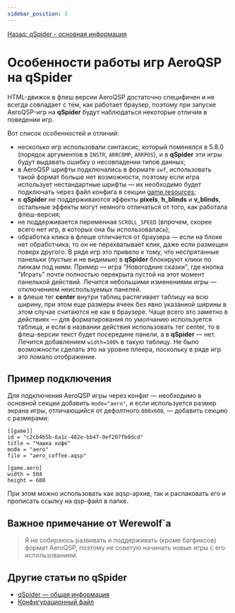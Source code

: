 ```yaml
---
sidebar_position: 3
---
```

[Назад: qSpider - основная информация](index)

# Особенности работы игр AeroQSP на qSpider

HTML-движок в флеш версии AeroQSP достаточно специфичен и не всегда совпадает с тем, как работает браузер, поэтому при запуске AeroQSP-игр на **qSpider** будут наблюдаться некоторые отличия в поведении игр.

Вот список особенностей и отличий:

* несколько игр использовали синтаксис, который поменялся в 5.8.0 (порядок аргументов в `INSTR`, `ARRCOMP`, `ARRPOS`), и в **qSpider** эти игры будут выдавать ошибку о несовпадении типов данных;
* в AeroQSP шрифты подключались в формате `swf`, использовать такой формат больше нет возможности, поэтому если игра использует нестандартные шрифты — их необходимо будет подключать через файл конфига в секции [game.resources](qspider_gamecfg);
* в **qSpider** не поддерживаются эффекты **pixels**, **h_blinds** и **v_blinds**, остальные эффекты могут немного отличаться от того, как работала флеш-версия;
* не поддерживается переменная `SCROLL_SPEED` (впрочем, скорее всего нет игр, в которых она бы использовалась);
* обработка клика в флеше отличается от браузера — если на блоке нет обработчика, то он не перехватывает клик, даже если размещен поверх другого. В ряде игр это привело к тому, что неспрятанные панельки (пустые и не видимые) в **qSpider** блокируют клики по линкам под ними. Пример — игра "Новогодние сказки", где кнопка "Играть" почти полностью перекрыта пустой на этот момент панелькой действий. Лечится небольшими изменениями игры — отключением неиспользуемых панелей.
* в флеше тег **center** внутри таблиц растягивает таблицу на всю ширину, при этом еще размеры ячеек без явно указанной ширины в этом случае считаются не как в браузере. Чаще всего это заметно в действиях — для форматирования по умолчанию используется таблица, и если в названии действия использовать тег center, то в флеш-версии текст будет посередине панели, а в **qSpider** — нет. Лечится добавлением `width=100%` в такую таблицу. Не было возможности сделать это на уровне плеера, поскольку в ряде игр это ломало отображение.

## Пример подключения

Для подключения AeroQSP игры через конфиг — необходимо в основной секции добавить `mode="aero"`, и если используется размер экрана игры, отличающийся от дефолтного `800х600`, — добавить секцию с размерами:

```plain
[[game]]
id = "c2cb4b5b-6a1c-482e-bb47-9ef207fb0dcd"
title = "Чашка кофе"
mode = "aero"
file = "aero_coffee.aqsp"

[game.aero]
width = 504
height = 680
```

При этом можно использовать как aqsp-архив, так и распаковать его и прописать ссылку на qsp-файл в папке.

## Важное примечание от Werewolf\`а

> Я не собираюсь развивать и поддерживать (кроме багфиксов) формат AeroQSP, поэтому не советую начинать новые игры с его использованием.

## Другие статьи по qSpider

* [qSpider — общая информация](index)
* [Конфигурационный файл](qspider_gamecfg)
